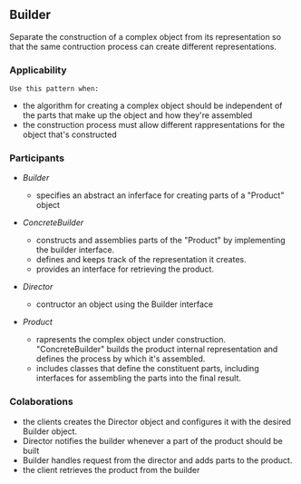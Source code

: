 ## Builder

Separate the construction of a complex object from its representation so that the same contruction process can create different representations.

### Applicability

    Use this pattern when:

-   the algorithm for creating a complex object should be independent of the parts that make up the object and how they're assembled
-   the construction process must allow different rappresentations for the object that's constructed

### Participants

-   _Builder_

    -   specifies an abstract an inferface for creating parts of a "Product" object

-   _ConcreteBuilder_

    -   constructs and assemblies parts of the "Product" by implementing the builder interface.
    -   defines and keeps track of the representation it creates.
    -   provides an interface for retrieving the product.

-   _Director_

    -   contructor an object using the Builder interface

-   _Product_

    -   rapresents the complex object under construction. "ConcreteBuilder" builds the product internal representation and defines the process by which it's assembled.
    -   includes classes that define the constituent parts, including interfaces for assembling the parts into the final result.

### Colaborations

-   the clients creates the Director object and configures it with the desired Builder object.
-   Director notifies the builder whenever a part of the product should be built
-   Builder handles request from the director and adds parts to the product.
-   the client retrieves the product from the builder
